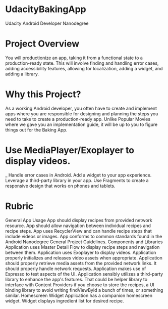 # UdacityBakingApp
Udacity Android Developer Nanodegree

# Project Overview
You will productionize an app, taking it from a functional state to a production-ready state. This will involve finding and handling error cases, adding accessibility features, allowing for localization, adding a widget, and adding a library.

# Why this Project?
As a working Android developer, you often have to create and implement apps where you are responsible for designing and planning the steps you need to take to create a production-ready app. Unlike Popular Movies where we gave you an implementation guide, it will be up to you to figure things out for the Baking App.

# Use MediaPlayer/Exoplayer to display videos.
_ Handle error cases in Android.
Add a widget to your app experience.
Leverage a third-party library in your app.
Use Fragments to create a responsive design that works on phones and tablets.

# Rubric
General App Usage
 App should display recipes from provided network resource.
 App should allow navigation between individual recipes and recipe steps.
 App uses RecyclerView and can handle recipe steps that include videos or images.
 App conforms to common standards found in the Android Nanodegree General Project Guidelines.
Components and Libraries
 Application uses Master Detail Flow to display recipe steps and navigation between them.
 Application uses Exoplayer to display videos.
 Application properly initializes and releases video assets when appropriate.
 Application should properly retrieve media assets from the provided network links. It should properly handle network requests.
 Application makes use of Espresso to test aspects of the UI.
 Application sensibly utilizes a third-party library to enhance the app's features. That could be helper library to interface with Content Providers if you choose to store the recipes, a UI binding library to avoid writing findViewById a bunch of times, or something similar.
Homescreen Widget
 Application has a companion homescreen widget.
 Widget displays ingredient list for desired recipe.
